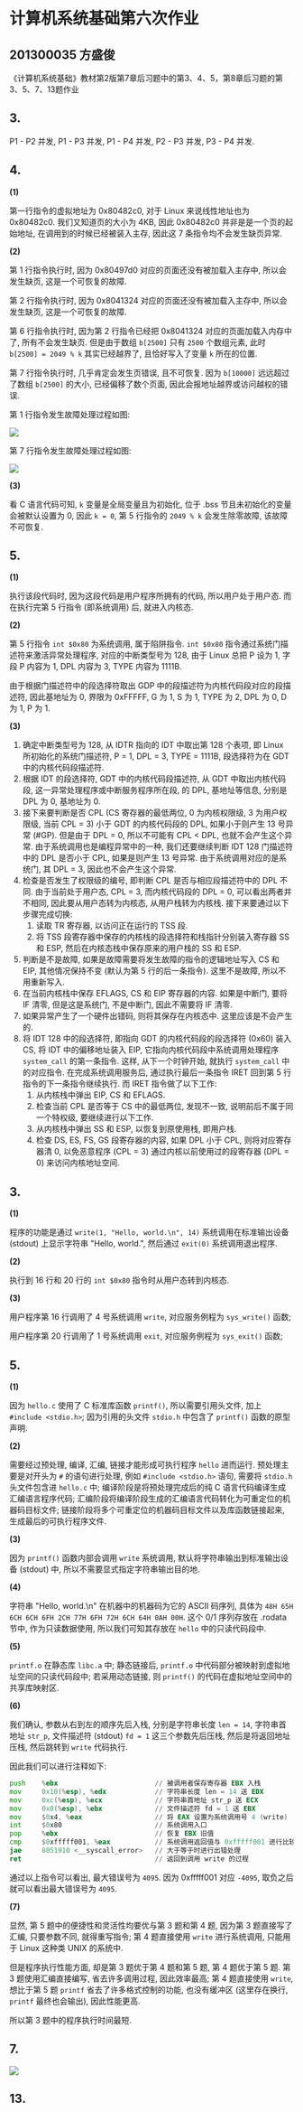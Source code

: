 # 计算机系统基础第六次作业

## 201300035 方盛俊

《计算机系统基础》教材第2版第7章后习题中的第3、4、5，第8章后习题的第3、5、7、13题作业

## 3.

P1 - P2 并发, P1 - P3 并发, P1 - P4 并发, P2 - P3 并发, P3 - P4 并发.


## 4.

**(1)**

第一行指令的虚拟地址为 0x80482c0, 对于 Linux 来说线性地址也为 0x80482c0. 我们又知道页的大小为 4KB, 因此 0x80482c0 并非是是一个页的起始地址, 在调用到的时候已经被装入主存, 因此这 7 条指令均不会发生缺页异常.

**(2)**

第 1 行指令执行时, 因为 0x80497d0 对应的页面还没有被加载入主存中, 所以会发生缺页, 这是一个可恢复的故障.

第 2 行指令执行时, 因为 0x8041324 对应的页面还没有被加载入主存中, 所以会发生缺页, 这是一个可恢复的故障.

第 6 行指令执行时, 因为第 2 行指令已经把 0x8041324 对应的页面加载入内存中了, 所有不会发生缺页. 但是由于数组 `b[2500]` 只有 `2500` 个数组元素, 此时 `b[2500] = 2049 % k` 其实已经越界了, 且恰好写入了变量 `k` 所在的位置. 

第 7 行指令执行时, 几乎肯定会发生页错误, 且不可恢复. 因为 `b[10000]` 远远超过了数组 `b[2500]` 的大小, 已经偏移了数个页面, 因此会报地址越界或访问越权的错误.

第 1 行指令发生故障处理过程如图:

![](./images/sys6-4.png)

第 7 行指令发生故障处理过程如图:

![](./images/sys6-4-2.png)

**(3)**

看 C 语言代码可知, `k` 变量是全局变量且为初始化, 位于 .bss 节且未初始化的变量会被默认设置为 0, 因此 `k = 0`, 第 5 行指令的 `2049 % k` 会发生除零故障, 该故障不可恢复.


## 5.

**(1)**

执行该段代码时, 因为这段代码是用户程序所拥有的代码, 所以用户处于用户态. 而在执行完第 5 行指令 (即系统调用) 后, 就进入内核态.

**(2)**

第 5 行指令 `int $0x80` 为系统调用, 属于陷阱指令. `int $0x80` 指令通过系统门描述符来激活异常处理程序, 对应的中断类型号为 128, 由于 Linux 总把 P 设为 1, 字段 P 内容为 1, DPL 内容为 3, TYPE 内容为 1111B.

由于根据门描述符中的段选择符取出 GDP 中的段描述符为内核代码段对应的段描述符, 因此基地址为 0, 界限为 0xFFFFF,  G 为 1, S 为 1, TYPE 为 2, DPL 为 0, D 为 1, P 为 1.

**(3)**

1. 确定中断类型号为 128, 从 IDTR 指向的 IDT 中取出第 128 个表项, 即 Linux 所初始化的系统门描述符, P = 1, DPL = 3, TYPE = 1111B, 段选择符为在 GDT 中的内核代码段描述符.
2. 根据 IDT 的段选择符, GDT 中的内核代码段描述符, 从 GDT 中取出内核代码段, 这一异常处理程序或中断服务程序所在段, 的 DPL, 基地址等信息, 分别是 DPL 为 0, 基地址为 0.
3. 接下来要判断是否 CPL (CS 寄存器的最低两位, 0 为内核权限级, 3 为用户权限级, 当前 CPL = 3) 小于 GDT 的内核代码段的 DPL, 如果小于则产生 13 号异常 (#GP). 但是由于 DPL = 0, 所以不可能有 CPL < DPL, 也就不会产生这个异常. 由于系统调用也是编程异常中的一种, 我们还要继续判断 IDT 128 门描述符中的 DPL 是否小于 CPL, 如果是则产生 13 号异常. 由于系统调用对应的是系统门, 其 DPL = 3, 因此也不会产生这个异常.
4. 检查是否发生了权限级的编号, 即判断 CPL 是否与相应段描述符中的 DPL 不同. 由于当前处于用户态, CPL = 3, 而内核代码段的 DPL = 0, 可以看出两者并不相同, 因此要从用户态转为内核态, 从用户栈转为内核栈. 接下来要通过以下步骤完成切换:
   1. 读取 TR 寄存器, 以访问正在运行的 TSS 段.
   2. 将 TSS 段寄存器中保存的内核栈的段选择符和栈指针分别装入寄存器 SS 和 ESP, 然后在内核态栈中保存原来的用户栈的 SS 和 ESP.
5. 判断是不是故障, 如果是故障需要将发生故障的指令的逻辑地址写入 CS 和 EIP, 其他情况保持不变 (默认为第 5 行的后一条指令). 这里不是故障, 所以不用重新写入.
6. 在当前内核栈中保存 EFLAGS, CS 和 EIP 寄存器的内容. 如果是中断门, 要将 IF 清零, 但是这是系统门, 不是中断门, 因此不需要将 IF 清零.
7. 如果异常产生了一个硬件出错码, 则将其保存在内核态中. 这里应该是不会产生的.
8. 将 IDT 128 中的段选择符, 即指向 GDT 的内核代码段的段选择符 (0x60) 装入 CS, 将 IDT 中的偏移地址装入 EIP, 它指向内核代码段中系统调用处理程序 `system_call` 的第一条指令. 这样, 从下一个时钟开始, 就执行 `system_call` 中的对应指令. 在完成系统调用服务后, 通过执行最后一条指令 IRET 回到第 5 行指令的下一条指令继续执行. 而 IRET 指令做了以下工作:
   1. 从内核栈中弹出 EIP, CS 和 EFLAGS.
   2. 检查当前 CPL 是否等于 CS 中的最低两位, 发现不一致, 说明前后不属于同一个特权级, 要继续进行以下工作.
   3. 从内核栈中弹出 SS 和 ESP, 以恢复到原使用栈, 即用户栈.
   4. 检查 DS, ES, FS, GS 段寄存器的内容, 如果 DPL 小于 CPL, 则将对应寄存器清 0, 以免恶意程序 (CPL = 3) 通过内核以前使用过的段寄存器 (DPL = 0) 来访问内核地址空间.


## 3.

**(1)**

程序的功能是通过 `write(1, "Hello, world.\n", 14)` 系统调用在标准输出设备 (stdout) 上显示字符串 "Hello, world.", 然后通过 `exit(0)` 系统调用退出程序.

**(2)**

<!-- $ -->

执行到 16 行和 20 行的 `int $0x80` 指令时从用户态转到内核态.

**(3)**

用户程序第 16 行调用了 4 号系统调用 `write`, 对应服务例程为 `sys_write()` 函数;

用户程序第 20 行调用了 1 号系统调用 `exit`, 对应服务例程为 `sys_exit()` 函数;


## 5.

**(1)**

因为 `hello.c` 使用了 C 标准库函数 `printf()`, 所以需要引用头文件, 加上 `#include <stdio.h>`; 因为引用的头文件 `stdio.h`  中包含了 `printf()` 函数的原型声明.

**(2)**

需要经过预处理, 编译, 汇编, 链接才能形成可执行程序 `hello` 进而运行. 预处理主要是对开头为 `#` 的语句进行处理, 例如 `#include <stdio.h>` 语句, 需要将 `stdio.h` 头文件包含进 `hello.c` 中; 编译阶段是将预处理完成后的纯 C 语言代码编译生成汇编语言程序代码; 汇编阶段将编译阶段生成的汇编语言代码转化为可重定位的机器码目标文件; 链接阶段将多个可重定位的机器码目标文件以及库函数链接起来, 生成最后的可执行程序文件.

**(3)**

因为 `printf()` 函数内部会调用 `write` 系统调用, 默认将字符串输出到标准输出设备 (stdout) 中, 所以不需要显式指定字符串输出目的地.

**(4)**

字符串 "Hello, world.\n" 在机器中的机器码为它的 ASCII 码序列, 具体为 `48H 65H 6CH 6CH 6FH 2CH 77H 6FH 72H 6CH 64H 0AH 00H`. 这个 0/1 序列存放在 .rodata 节中, 作为只读数据使用, 所以我们可知其存放在 `hello` 中的只读代码段中.

**(5)**

`printf.o` 在静态库 `libc.a` 中; 静态链接后, `printf.o` 中代码部分被映射到虚拟地址空间的只读代码段中; 若采用动态链接, 则 `printf()` 的代码在虚拟地址空间中的共享库映射区.

**(6)**

我们确认, 参数从右到左的顺序先后入栈, 分别是字符串长度 `len = 14`, 字符串首地址 `str_p`, 文件描述符 (stdout) `fd = 1` 这三个参数先后压栈, 然后是将返回地址压栈, 然后跳转到 `write` 代码执行. 

因此我们可以进行注释如下:

<!-- $ -->

``` asm
push    %ebx                        // 被调用者保存寄存器 EBX 入栈
mov     0x10(%esp), %edx            // 字符串长度 len = 14 送 EDX
mov     0xc(%esp), %ecx             // 字符串首地址 str_p 送 ECX
mov     0x8(%esp), %ebx             // 文件描述符 fd = 1 送 EBX
mov     $0x4, %eax                  // 将 EAX 设置为系统调用号 4 (write)
int     $0x80                       // 系统调用入口
pop     %ebx                        // 恢复 EBX 旧值
cmp     $0xfffff001, %eax           // 系统调用返回值与 0xfffff001 进行比较
jae     8051910 <__syscall_error>   // 大于等于时进行出错处理
ret                                 // 返回到调用 write 的过程
```

通过以上指令可以看出, 最大错误号为 `4095`. 因为 0xfffff001 对应 `-4095`, 取负之后就可以看出最大错误号为 `4095`. 

**(7)**

显然, 第 5 题中的便捷性和灵活性均要优与第 3 题和第 4 题, 因为第 3 题直接写了汇编, 只要参数不同, 就得重写指令; 第 4 题直接使用 `write` 进行系统调用, 只能用于 Linux 这种类 UNIX 的系统中.

但是程序执行性能方面, 却是第 3 题优于第 4 题和第 5 题, 第 4 题优于第 5 题. 第 3 题使用汇编直接编写, 省去许多调用过程, 因此效率最高; 第 4 题直接使用 `write`, 想比于第 5 题 `printf` 省去了许多格式控制的功能, 也没有缓冲区 (这里存在换行, `printf` 最终也会输出), 因此性能更高.

所以第 3 题中的程序执行时间最短.


## 7.

![](./images/sys6-7.png)


## 13.


